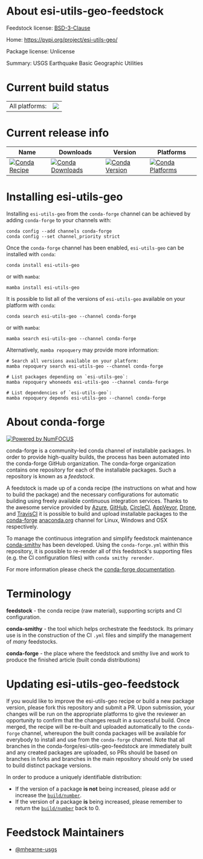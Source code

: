 About esi-utils-geo-feedstock
=============================

Feedstock license: [BSD-3-Clause](https://github.com/conda-forge/esi-utils-geo-feedstock/blob/main/LICENSE.txt)

Home: https://pypi.org/project/esi-utils-geo/

Package license: Unlicense

Summary: USGS Earthquake Basic Geographic Utilities

Current build status
====================


<table><tr><td>All platforms:</td>
    <td>
      <a href="https://dev.azure.com/conda-forge/feedstock-builds/_build/latest?definitionId=18105&branchName=main">
        <img src="https://dev.azure.com/conda-forge/feedstock-builds/_apis/build/status/esi-utils-geo-feedstock?branchName=main">
      </a>
    </td>
  </tr>
</table>

Current release info
====================

| Name | Downloads | Version | Platforms |
| --- | --- | --- | --- |
| [![Conda Recipe](https://img.shields.io/badge/recipe-esi--utils--geo-green.svg)](https://anaconda.org/conda-forge/esi-utils-geo) | [![Conda Downloads](https://img.shields.io/conda/dn/conda-forge/esi-utils-geo.svg)](https://anaconda.org/conda-forge/esi-utils-geo) | [![Conda Version](https://img.shields.io/conda/vn/conda-forge/esi-utils-geo.svg)](https://anaconda.org/conda-forge/esi-utils-geo) | [![Conda Platforms](https://img.shields.io/conda/pn/conda-forge/esi-utils-geo.svg)](https://anaconda.org/conda-forge/esi-utils-geo) |

Installing esi-utils-geo
========================

Installing `esi-utils-geo` from the `conda-forge` channel can be achieved by adding `conda-forge` to your channels with:

```
conda config --add channels conda-forge
conda config --set channel_priority strict
```

Once the `conda-forge` channel has been enabled, `esi-utils-geo` can be installed with `conda`:

```
conda install esi-utils-geo
```

or with `mamba`:

```
mamba install esi-utils-geo
```

It is possible to list all of the versions of `esi-utils-geo` available on your platform with `conda`:

```
conda search esi-utils-geo --channel conda-forge
```

or with `mamba`:

```
mamba search esi-utils-geo --channel conda-forge
```

Alternatively, `mamba repoquery` may provide more information:

```
# Search all versions available on your platform:
mamba repoquery search esi-utils-geo --channel conda-forge

# List packages depending on `esi-utils-geo`:
mamba repoquery whoneeds esi-utils-geo --channel conda-forge

# List dependencies of `esi-utils-geo`:
mamba repoquery depends esi-utils-geo --channel conda-forge
```


About conda-forge
=================

[![Powered by
NumFOCUS](https://img.shields.io/badge/powered%20by-NumFOCUS-orange.svg?style=flat&colorA=E1523D&colorB=007D8A)](https://numfocus.org)

conda-forge is a community-led conda channel of installable packages.
In order to provide high-quality builds, the process has been automated into the
conda-forge GitHub organization. The conda-forge organization contains one repository
for each of the installable packages. Such a repository is known as a *feedstock*.

A feedstock is made up of a conda recipe (the instructions on what and how to build
the package) and the necessary configurations for automatic building using freely
available continuous integration services. Thanks to the awesome service provided by
[Azure](https://azure.microsoft.com/en-us/services/devops/), [GitHub](https://github.com/),
[CircleCI](https://circleci.com/), [AppVeyor](https://www.appveyor.com/),
[Drone](https://cloud.drone.io/welcome), and [TravisCI](https://travis-ci.com/)
it is possible to build and upload installable packages to the
[conda-forge](https://anaconda.org/conda-forge) [anaconda.org](https://anaconda.org/)
channel for Linux, Windows and OSX respectively.

To manage the continuous integration and simplify feedstock maintenance
[conda-smithy](https://github.com/conda-forge/conda-smithy) has been developed.
Using the ``conda-forge.yml`` within this repository, it is possible to re-render all of
this feedstock's supporting files (e.g. the CI configuration files) with ``conda smithy rerender``.

For more information please check the [conda-forge documentation](https://conda-forge.org/docs/).

Terminology
===========

**feedstock** - the conda recipe (raw material), supporting scripts and CI configuration.

**conda-smithy** - the tool which helps orchestrate the feedstock.
                   Its primary use is in the construction of the CI ``.yml`` files
                   and simplify the management of *many* feedstocks.

**conda-forge** - the place where the feedstock and smithy live and work to
                  produce the finished article (built conda distributions)


Updating esi-utils-geo-feedstock
================================

If you would like to improve the esi-utils-geo recipe or build a new
package version, please fork this repository and submit a PR. Upon submission,
your changes will be run on the appropriate platforms to give the reviewer an
opportunity to confirm that the changes result in a successful build. Once
merged, the recipe will be re-built and uploaded automatically to the
`conda-forge` channel, whereupon the built conda packages will be available for
everybody to install and use from the `conda-forge` channel.
Note that all branches in the conda-forge/esi-utils-geo-feedstock are
immediately built and any created packages are uploaded, so PRs should be based
on branches in forks and branches in the main repository should only be used to
build distinct package versions.

In order to produce a uniquely identifiable distribution:
 * If the version of a package **is not** being increased, please add or increase
   the [``build/number``](https://docs.conda.io/projects/conda-build/en/latest/resources/define-metadata.html#build-number-and-string).
 * If the version of a package **is** being increased, please remember to return
   the [``build/number``](https://docs.conda.io/projects/conda-build/en/latest/resources/define-metadata.html#build-number-and-string)
   back to 0.

Feedstock Maintainers
=====================

* [@mhearne-usgs](https://github.com/mhearne-usgs/)

